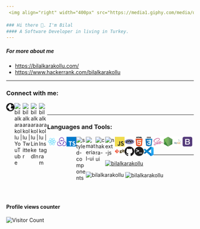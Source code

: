 ```yaml
---
 <img align="right" width="400px" src="https://media1.giphy.com/media/qgQUggAC3Pfv687qPC/giphy.gif?cid=790b7611a193223349b3988e06df21980e6ce13235543e25&rid=giphy.gif&ct=g"/>
 
### Hi there 👋. I'm Bilal
#### A Software Developer in living in Turkey.
---
```

##### For more about me
- https://bilalkarakollu.com/
- https://www.hackerrank.com/bilalkarakollu
---
<h3>Connect with me:</h3>


<p dir="auto">
    <a href="https://bilalkarakollu.com" target="_blank" rel="nofollow"><img align="left" alt="bilalkarakollu.com" width="22px" src="https://raw.githubusercontent.com/iconic/open-iconic/master/svg/globe.svg" style="max-width: 100%;"></a>
<a href="https://www.youtube.com/channel/UCbrNk0s89ZcBWo2xk4mrC-A" target="_blank" rel="nofollow"><img align="left" alt="bilalkarakollu | YouTube" width="22px" src="https://camo.githubusercontent.com/6645c4c313a1f4f0032cd1c5e5fd0033417104a7a282fed4cafdca8ac2a1ab33/68747470733a2f2f63646e2e6a7364656c6976722e6e65742f6e706d2f73696d706c652d69636f6e734076332f69636f6e732f796f75747562652e737667" data-canonical-src="https://cdn.jsdelivr.net/npm/simple-icons@v3/icons/youtube.svg" style="max-width: 100%;"></a>
<a href="https://twitter.com/bilalkarakollu" target="_blank" rel="nofollow"><img align="left" alt="bilalkarakollu | Twitter" width="22px" src="https://camo.githubusercontent.com/395dda360ae28377b7c3247581a88b20573883519c2be833cb64fbb37dcbcc1a/68747470733a2f2f63646e2e6a7364656c6976722e6e65742f6e706d2f73696d706c652d69636f6e734076332f69636f6e732f747769747465722e737667" data-canonical-src="https://cdn.jsdelivr.net/npm/simple-icons@v3/icons/twitter.svg" style="max-width: 100%;"></a>
<a href="https://linkedin.com/in/bilalkarakollu" target="_blank" rel="nofollow"><img align="left" alt="bilalkarakollu | LinkedIn" width="22px" src="https://camo.githubusercontent.com/d659d2bac00c01b42bffbae84bdc121e828b8fecd5b4949ffa2575f5d9e4a371/68747470733a2f2f63646e2e6a7364656c6976722e6e65742f6e706d2f73696d706c652d69636f6e734076332f69636f6e732f6c696e6b6564696e2e737667" data-canonical-src="https://cdn.jsdelivr.net/npm/simple-icons@v3/icons/linkedin.svg" style="max-width: 100%;"></a>
<a href="https://instagram.com/bilalkarakollu" target="_blank" rel="nofollow"><img align="left" alt="bilalkarakollu | Instagram" width="22px" src="https://camo.githubusercontent.com/c80f9763ed06d4ab9fbcc1a74b8b74cd95e4c7f82d3f1f70233994f236a0faeb/68747470733a2f2f63646e2e6a7364656c6976722e6e65742f6e706d2f73696d706c652d69636f6e734076332f69636f6e732f696e7374616772616d2e737667" data-canonical-src="https://cdn.jsdelivr.net/npm/simple-icons@v3/icons/instagram.svg" style="max-width: 100%;"></a></p>


<br>

---
<h3>Languages and Tools:</h3>

<p dir="auto">
    <img align="left" width="26px" style="max-width: 100%;"
             src="https://raw.githubusercontent.com/github/explore/80688e429a7d4ef2fca1e82350fe8e3517d3494d/topics/react/react.png"
             alt="react">
 <img align="left" width="26px" style="max-width: 100%;"
             src="https://raw.githubusercontent.com/github/explore/80688e429a7d4ef2fca1e82350fe8e3517d3494d/topics/redux/redux.png"
             alt="react-redux">
 <img align="left" width="26px" style="max-width: 100%;"
             src="https://raw.githubusercontent.com/github/explore/80688e429a7d4ef2fca1e82350fe8e3517d3494d/topics/typescript/typescript.png"
             alt="typescript">
  <img align="left" width="26px" style="max-width: 100%;"
             src="https://raw.githubusercontent.com/styled-components/brand/master/styled-components.png"
             alt="styled-components">
 <img align="left" width="26px" style="max-width: 100%;"
             src="https://pbs.twimg.com/profile_images/1438268853079904265/JUtTwrBC_400x400.jpg"
             alt="material-ui">
 <img align="left" width="26px" style="max-width: 100%;"
             src="https://avatars.githubusercontent.com/u/54212428?s=200&v=4"
             alt="chakra-ui">
 <img align="left" width="26px" style="max-width: 100%;"
             src="https://camo.githubusercontent.com/add2c9721e333f0043ac938f3dadbc26a282776e01b95b308fcaba5afaf74ae3/68747470733a2f2f6173736574732e76657263656c2e636f6d2f696d6167652f75706c6f61642f76313538383830353835382f7265706f7369746f726965732f76657263656c2f6c6f676f2e706e67"
             alt="next-js">
    <img align="left" width="26px" style="max-width: 100%;"
             src="https://raw.githubusercontent.com/github/explore/80688e429a7d4ef2fca1e82350fe8e3517d3494d/topics/javascript/javascript.png"
             alt="javascript">
    <img align="left" width="26px" style="max-width: 100%;"
             src="https://raw.githubusercontent.com/github/explore/80688e429a7d4ef2fca1e82350fe8e3517d3494d/topics/php/php.png"
             alt="php">
    <img align="left" width="26px" style="max-width: 100%;"
             src="https://raw.githubusercontent.com/github/explore/80688e429a7d4ef2fca1e82350fe8e3517d3494d/topics/html/html.png"
             alt="html">
    <img align="left" width="26px" style="max-width: 100%;"
             src="https://raw.githubusercontent.com/github/explore/80688e429a7d4ef2fca1e82350fe8e3517d3494d/topics/css/css.png"
             alt="css">
    <img align="left" width="26px" style="max-width: 100%;"
             src="https://raw.githubusercontent.com/github/explore/80688e429a7d4ef2fca1e82350fe8e3517d3494d/topics/sass/sass.png"
             alt="scss">
    <img align="left" width="26px" style="max-width: 100%;"
             src="https://raw.githubusercontent.com/github/explore/80688e429a7d4ef2fca1e82350fe8e3517d3494d/topics/nodejs/nodejs.png"
             alt="nodejs">
    <img align="left" width="26px" style="max-width: 100%;"
             src="https://raw.githubusercontent.com/github/explore/80688e429a7d4ef2fca1e82350fe8e3517d3494d/topics/mysql/mysql.png"
             alt="mysql">
    <img align="left" width="26px" style="max-width: 100%;"
             src="https://raw.githubusercontent.com/github/explore/80688e429a7d4ef2fca1e82350fe8e3517d3494d/topics/bootstrap/bootstrap.png"
             alt="bootstrap">
    <img align="left" width="26px" style="max-width: 100%;"
             src="https://raw.githubusercontent.com/github/explore/80688e429a7d4ef2fca1e82350fe8e3517d3494d/topics/git/git.png"
             alt="git">
    <img align="left" width="26px" style="max-width: 100%;"
             src="https://raw.githubusercontent.com/github/explore/78df643247d429f6cc873026c0622819ad797942/topics/github/github.png"
             alt="github">
    <img align="left" width="26px" style="max-width: 100%;"
             src="https://raw.githubusercontent.com/github/explore/80688e429a7d4ef2fca1e82350fe8e3517d3494d/topics/terminal/terminal.png"
             alt="terminal">
    <img align="left" alt="Visual Studio Code" width="26px" src="https://raw.githubusercontent.com/github/explore/80688e429a7d4ef2fca1e82350fe8e3517d3494d/topics/visual-studio-code/visual-studio-code.png" />
</p>
<br />
<br />

---
<p style="width:100%"><a href="https://github.com/ryo-ma/github-profile-trophy"><img src="https://github-profile-trophy.vercel.app/?username=bilalkarakollu" alt="bilalkarakollu" /></a></p>
<p><img align="left" src="https://github-readme-stats.vercel.app/api/top-langs?username=bilalkarakollu&show_icons=true&locale=en&layout=compact" alt="bilalkarakollu" /></p>
<p>&nbsp;<img align="center" src="https://github-readme-stats.vercel.app/api?username=bilalkarakollu&show_icons=true&locale=en" alt="bilalkarakollu" width="50%" /></p><br />
<br />

#### Profile views counter

![Visitor Count](https://profile-counter.glitch.me/bilalkarakollu/count.svg)
